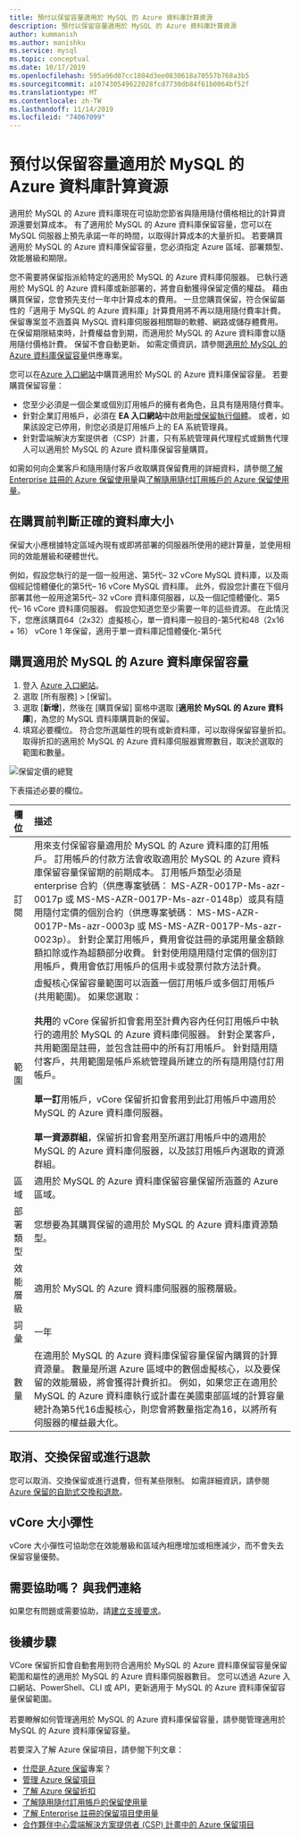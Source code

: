 ```yaml
---
title: 預付以保留容量適用於 MySQL 的 Azure 資料庫計算資源
description: 預付以保留容量適用於 MySQL 的 Azure 資料庫計算資源
author: kummanish
ms.author: manishku
ms.service: mysql
ms.topic: conceptual
ms.date: 10/17/2019
ms.openlocfilehash: 595a96d07cc1804d3ee0830618a70557b768a3b5
ms.sourcegitcommit: a107430549622028fcd7730db84f61b0064bf52f
ms.translationtype: MT
ms.contentlocale: zh-TW
ms.lasthandoff: 11/14/2019
ms.locfileid: "74067099"
---
```

# <a name="prepay-for-azure-database-for-mysql-compute-resources-with-reserved-capacity"></a>預付以保留容量適用於 MySQL 的 Azure 資料庫計算資源

適用於 MySQL 的 Azure 資料庫現在可協助您節省與隨用隨付價格相比的計算資源還要划算成本。 有了適用於 MySQL 的 Azure 資料庫保留容量，您可以在 MySQL 伺服器上預先承諾一年的時間，以取得計算成本的大量折扣。 若要購買適用於 MySQL 的 Azure 資料庫保留容量，您必須指定 Azure 區域、部署類型、效能層級和期限。 </br>

您不需要將保留指派給特定的適用於 MySQL 的 Azure 資料庫伺服器。 已執行適用於 MySQL 的 Azure 資料庫或新部署的，將會自動獲得保留定價的權益。 藉由購買保留，您會預先支付一年中計算成本的費用。 一旦您購買保留，符合保留屬性的「適用于 MySQL 的 Azure 資料庫」計算費用將不再以隨用隨付費率計費。 保留專案並不涵蓋與 MySQL 資料庫伺服器相關聯的軟體、網路或儲存體費用。 在保留期限結束時，計費權益會到期，而適用於 MySQL 的 Azure 資料庫會以隨用隨付價格計費。 保留不會自動更新。 如需定價資訊，請參閱[適用於 MySQL 的 Azure 資料庫保留容量](https://azure.microsoft.com/pricing/details/mysql/)供應專案。 </br>

您可以在[Azure 入口網站](https://portal.azure.com/)中購買適用於 MySQL 的 Azure 資料庫保留容量。 若要購買保留容量：

* 您至少必須是一個企業或個別訂用帳戶的擁有者角色，且具有隨用隨付費率。
* 針對企業訂用帳戶，必須在 **EA 入口網站**中啟用[新增保留執行個體](https://ea.azure.com/)。 或者，如果該設定已停用，則您必須是訂用帳戶上的 EA 系統管理員。
* 針對雲端解決方案提供者（CSP）計畫，只有系統管理員代理程式或銷售代理人可以適用於 MySQL 的 Azure 資料庫保留容量購買。 </br>

如需如何向企業客戶和隨用隨付客戶收取購買保留費用的詳細資料，請參閱[了解 Enterprise 註冊的 Azure 保留使用量](https://docs.microsoft.com/azure/billing/billing-understand-reserved-instance-usage-ea)與[了解隨用隨付訂用帳戶的 Azure 保留使用量](https://docs.microsoft.com/azure/billing/billing-understand-reserved-instance-usage)。


## <a name="determine-the-right-database-size-before-purchase"></a>在購買前判斷正確的資料庫大小

保留大小應根據特定區域內現有或即將部署的伺服器所使用的總計算量，並使用相同的效能層級和硬體世代。</br>

例如，假設您執行的是一個一般用途、第5代– 32 vCore MySQL 資料庫，以及兩個經記憶體優化的第5代– 16 vCore MySQL 資料庫。 此外，假設您計畫在下個月部署其他一般用途第5代– 32 vCore 資料庫伺服器，以及一個記憶體優化、第5代– 16 vCore 資料庫伺服器。 假設您知道您至少需要一年的這些資源。 在此情況下，您應該購買64（2x32）虛擬核心，單一資料庫一般目的-第5代和48（2x16 + 16） vCore 1 年保留，適用于單一資料庫記憶體優化-第5代


## <a name="buy-azure-database-for-mysql-reserved-capacity"></a>購買適用於 MySQL 的 Azure 資料庫保留容量

1. 登入 [Azure 入口網站](https://portal.azure.com/)。
2. 選取 [所有服務] > [保留]。
3. 選取 [**新增**]，然後在 [購買保留] 窗格中選取 [**適用於 MySQL 的 Azure 資料庫**]，為您的 MySQL 資料庫購買新的保留。
4. 填寫必要欄位。 符合您所選屬性的現有或新資料庫，可以取得保留容量折扣。 取得折扣的適用於 MySQL 的 Azure 資料庫伺服器實際數目，取決於選取的範圍和數量。


![保留定價的總覽](media/concepts-reserved-pricing/mysql-reserved-price.png)


下表描述必要的欄位。

| 欄位 | 描述 |
| :------------ | :------- |
| 訂閱   | 用來支付保留容量適用於 MySQL 的 Azure 資料庫的訂用帳戶。 訂用帳戶的付款方法會收取適用於 MySQL 的 Azure 資料庫保留容量保留期的前期成本。 訂用帳戶類型必須是 enterprise 合約（供應專案號碼： MS-AZR-0017P-Ms-azr-0017p 或 MS-MS-AZR-0017P-Ms-azr-0148p）或具有隨用隨付定價的個別合約（供應專案號碼： MS-MS-AZR-0017P-Ms-azr-0003p 或 MS-MS-AZR-0017P-Ms-azr-0023p）。 針對企業訂用帳戶，費用會從註冊的承諾用量金額餘額扣除或作為超額部分收費。 針對使用隨用隨付定價的個別訂用帳戶，費用會依訂用帳戶的信用卡或發票付款方法計費。
| 範圍 | 虛擬核心保留容量範圍可以涵蓋一個訂用帳戶或多個訂用帳戶 (共用範圍)。 如果您選取： </br></br> **共用**的 vCore 保留折扣會套用至計費內容內任何訂用帳戶中執行的適用於 MySQL 的 Azure 資料庫伺服器。 針對企業客戶，共用範圍是註冊，並包含註冊中的所有訂用帳戶。 針對隨用隨付客戶，共用範圍是帳戶系統管理員所建立的所有隨用隨付訂用帳戶。</br></br> **單一訂**用帳戶，vCore 保留折扣會套用到此訂用帳戶中適用於 MySQL 的 Azure 資料庫伺服器。 </br></br> **單一資源群組**，保留折扣會套用至所選訂用帳戶中的適用於 MySQL 的 Azure 資料庫伺服器，以及該訂用帳戶內選取的資源群組。
| 區域 | 適用於 MySQL 的 Azure 資料庫保留容量保留所涵蓋的 Azure 區域。
| 部署類型 | 您想要為其購買保留的適用於 MySQL 的 Azure 資料庫資源類型。
| 效能層級 | 適用於 MySQL 的 Azure 資料庫伺服器的服務層級。
| 詞彙 | 一年
| 數量 | 在適用於 MySQL 的 Azure 資料庫保留容量保留內購買的計算資源量。 數量是所選 Azure 區域中的數個虛擬核心，以及要保留的效能層級，將會獲得計費折扣。 例如，如果您正在適用於 MySQL 的 Azure 資料庫執行或計畫在美國東部區域的計算容量總計為第5代16虛擬核心，則您會將數量指定為16，以將所有伺服器的權益最大化。

## <a name="cancel-exchange-or-refund-reservations"></a>取消、交換保留或進行退款

您可以取消、交換保留或進行退費，但有某些限制。 如需詳細資訊，請參閱 [Azure 保留的自助式交換和退款](https://docs.microsoft.com/azure/billing/billing-azure-reservations-self-service-exchange-and-refund)。

## <a name="vcore-size-flexibility"></a>vCore 大小彈性

vCore 大小彈性可協助您在效能層級和區域內相應增加或相應減少，而不會失去保留容量優勢。 

## <a name="need-help--contact-us"></a>需要協助嗎？ 與我們連絡

如果您有問題或需要協助，請[建立支援要求](https://portal.azure.com/#blade/Microsoft_Azure_Support/HelpAndSupportBlade/newsupportrequest)。

## <a name="next-steps"></a>後續步驟

VCore 保留折扣會自動套用到符合適用於 MySQL 的 Azure 資料庫保留容量保留範圍和屬性的適用於 MySQL 的 Azure 資料庫伺服器數目。 您可以透過 Azure 入口網站、PowerShell、CLI 或 API，更新適用于 MySQL 的 Azure 資料庫保留容量保留範圍。 </br></br>
若要瞭解如何管理適用於 MySQL 的 Azure 資料庫保留容量，請參閱管理適用於 MySQL 的 Azure 資料庫保留容量。

若要深入了解 Azure 保留項目，請參閱下列文章：

* [什麼是 Azure 保留](https://docs.microsoft.com/azure/billing/billing-save-compute-costs-reservations)專案？
* [管理 Azure 保留項目](https://docs.microsoft.com/azure/billing/billing-manage-reserved-vm-instance)
* [了解 Azure 保留折扣](https://docs.microsoft.com/azure/billing/billing-understand-reservation-charges)
* [了解隨用隨付訂用帳戶的保留使用量](https://docs.microsoft.com/azure/billing/billing-understand-reservation-charges-mysql)
* [了解 Enterprise 註冊的保留項目使用量](https://docs.microsoft.com/azure/billing/billing-understand-reserved-instance-usage-ea)
* [合作夥伴中心雲端解決方案提供者 (CSP) 計畫中的 Azure 保留項目](https://docs.microsoft.com/partner-center/azure-reservations)

